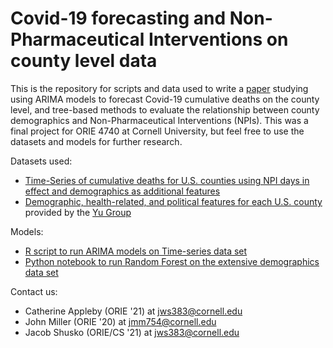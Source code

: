 # Covid-19 forecasting and Non-Pharmaceutical Interventions on county level data
This is the repository for scripts and data used to write a [paper](documents/Covid19Forecasting.pdf) studying using ARIMA models to forecast Covid-19 cumulative deaths on the county level, and tree-based methods to evaluate the relationship between county demographics and Non-Pharmaceutical Interventions (NPIs).
This was a final project for ORIE 4740 at Cornell University, but feel free to use the datasets and models for further research.

Datasets used:
 - [Time-Series of cumulative deaths for U.S. counties using NPI days in effect and demographics as additional features](preprocess/master_5-8-20.csv)
 - [Demographic, health-related, and political features for each U.S. county](preprocess/master_yu.csv) provided by the [Yu Group](https://github.com/Yu-Group/covid19-severity-prediction)
 
Models:
 - [R script to run ARIMA models on Time-series data set](analysis/ARIMA_modelingv1.5.R)
 - [Python notebook to run Random Forest on the extensive demographics data set](analysis/RF_classifier_vF.ipynb)
 
 Contact us:
 - Catherine Appleby (ORIE '21) at jws383@cornell.edu
 - John Miller (ORIE '20) at jmm754@cornell.edu
 - Jacob Shusko (ORIE/CS '21) at jws383@cornell.edu 

